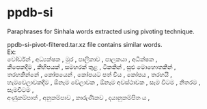 # ppdb-si
Paraphrases for Sinhala words extracted using pivoting technique.<br>

ppdb-si-pivot-filtered.tar.xz file contains similar words.<br>
Ex:<br>
වෝර්ඩන් , අධ්‍යක්ෂක , මුර , පාලිකාව , පාලකයා , අධීක්ෂක , <br>
කීපෙකදීම , කිහිපයක් , සමහරක් තුළ , ටිකකින් , සුළු මොහොතකින් , <br>
තරහකින්නේ , කෝපයෙන් , කෝපයට පත් විය , කෝපය , තරහයි , <br>
හැමවෙලාවකදීම , ඕනෑම වේලාවක , ඕනෑම අවස්ථාවක , සෑම විටම , නිතරම , සැමවිටම , <br>
අණුකම්පාත් , අනුකම්පාව , කාරුණිකව , දයානුකම්පිත ය , <br>
